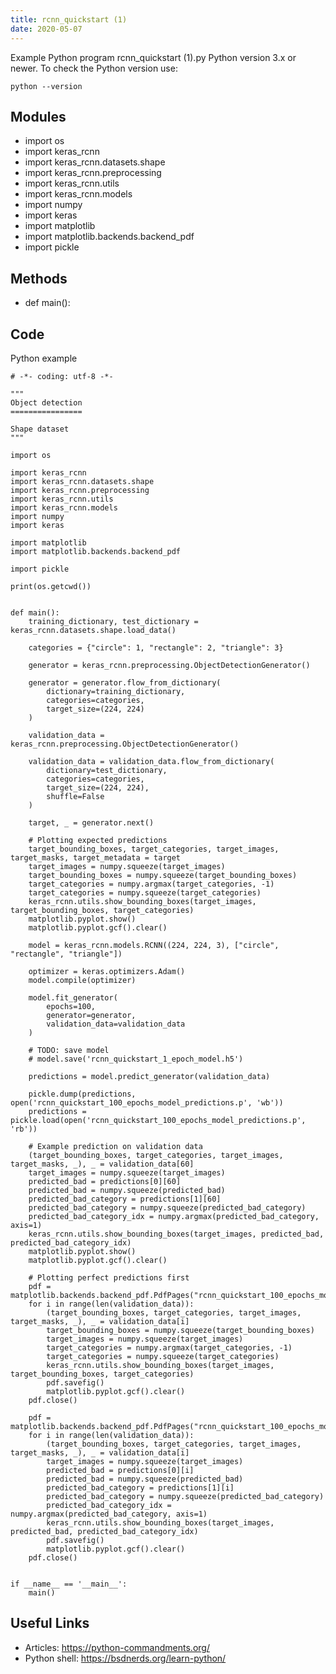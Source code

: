 ```yaml
---
title: rcnn_quickstart (1)
date: 2020-05-07
---
```

Example Python program rcnn_quickstart (1).py
Python version 3.x or newer.
To check the Python version use:

    python --version

## Modules

* import os
* import keras_rcnn
* import keras_rcnn.datasets.shape
* import keras_rcnn.preprocessing
* import keras_rcnn.utils
* import keras_rcnn.models
* import numpy
* import keras
* import matplotlib
* import matplotlib.backends.backend_pdf
* import pickle

## Methods

* def main():

## Code

Python example

    # -*- coding: utf-8 -*-
    
    """
    Object detection
    ================
    
    Shape dataset
    """
    
    import os
    
    import keras_rcnn
    import keras_rcnn.datasets.shape
    import keras_rcnn.preprocessing
    import keras_rcnn.utils
    import keras_rcnn.models
    import numpy
    import keras
    
    import matplotlib
    import matplotlib.backends.backend_pdf
    
    import pickle
    
    print(os.getcwd())
    
    
    def main():
        training_dictionary, test_dictionary = keras_rcnn.datasets.shape.load_data()
    
        categories = {"circle": 1, "rectangle": 2, "triangle": 3}
    
        generator = keras_rcnn.preprocessing.ObjectDetectionGenerator()
    
        generator = generator.flow_from_dictionary(
            dictionary=training_dictionary,
            categories=categories,
            target_size=(224, 224)
        )
    
        validation_data = keras_rcnn.preprocessing.ObjectDetectionGenerator()
    
        validation_data = validation_data.flow_from_dictionary(
            dictionary=test_dictionary,
            categories=categories,
            target_size=(224, 224),
            shuffle=False
        )
    
        target, _ = generator.next()
    
        # Plotting expected predictions
        target_bounding_boxes, target_categories, target_images, target_masks, target_metadata = target
        target_images = numpy.squeeze(target_images)
        target_bounding_boxes = numpy.squeeze(target_bounding_boxes)
        target_categories = numpy.argmax(target_categories, -1)
        target_categories = numpy.squeeze(target_categories)
        keras_rcnn.utils.show_bounding_boxes(target_images, target_bounding_boxes, target_categories)
        matplotlib.pyplot.show()
        matplotlib.pyplot.gcf().clear()
    
        model = keras_rcnn.models.RCNN((224, 224, 3), ["circle", "rectangle", "triangle"])
    
        optimizer = keras.optimizers.Adam()
        model.compile(optimizer)
    
        model.fit_generator(
            epochs=100,
            generator=generator,
            validation_data=validation_data
        )
    
        # TODO: save model
        # model.save('rcnn_quickstart_1_epoch_model.h5')
    
        predictions = model.predict_generator(validation_data)
    
        pickle.dump(predictions, open('rcnn_quickstart_100_epochs_model_predictions.p', 'wb'))
        predictions = pickle.load(open('rcnn_quickstart_100_epochs_model_predictions.p', 'rb'))
    
        # Example prediction on validation data
        (target_bounding_boxes, target_categories, target_images, target_masks, _), _ = validation_data[60]
        target_images = numpy.squeeze(target_images)
        predicted_bad = predictions[0][60]
        predicted_bad = numpy.squeeze(predicted_bad)
        predicted_bad_category = predictions[1][60]
        predicted_bad_category = numpy.squeeze(predicted_bad_category)
        predicted_bad_category_idx = numpy.argmax(predicted_bad_category, axis=1)
        keras_rcnn.utils.show_bounding_boxes(target_images, predicted_bad, predicted_bad_category_idx)
        matplotlib.pyplot.show()
        matplotlib.pyplot.gcf().clear()
    
        # Plotting perfect predictions first
        pdf = matplotlib.backends.backend_pdf.PdfPages("rcnn_quickstart_100_epochs_model_expected_plot.pdf")
        for i in range(len(validation_data)):
            (target_bounding_boxes, target_categories, target_images, target_masks, _), _ = validation_data[i]
            target_bounding_boxes = numpy.squeeze(target_bounding_boxes)
            target_images = numpy.squeeze(target_images)
            target_categories = numpy.argmax(target_categories, -1)
            target_categories = numpy.squeeze(target_categories)
            keras_rcnn.utils.show_bounding_boxes(target_images, target_bounding_boxes, target_categories)
            pdf.savefig()
            matplotlib.pyplot.gcf().clear()
        pdf.close()
    
        pdf = matplotlib.backends.backend_pdf.PdfPages("rcnn_quickstart_100_epochs_model_predictions_plot.pdf")
        for i in range(len(validation_data)):
            (target_bounding_boxes, target_categories, target_images, target_masks, _), _ = validation_data[i]
            target_images = numpy.squeeze(target_images)
            predicted_bad = predictions[0][i]
            predicted_bad = numpy.squeeze(predicted_bad)
            predicted_bad_category = predictions[1][i]
            predicted_bad_category = numpy.squeeze(predicted_bad_category)
            predicted_bad_category_idx = numpy.argmax(predicted_bad_category, axis=1)
            keras_rcnn.utils.show_bounding_boxes(target_images, predicted_bad, predicted_bad_category_idx)
            pdf.savefig()
            matplotlib.pyplot.gcf().clear()
        pdf.close()
    
    
    if __name__ == '__main__':
        main()
    

## Useful Links

- Articles: https://python-commandments.org/
- Python shell: https://bsdnerds.org/learn-python/
